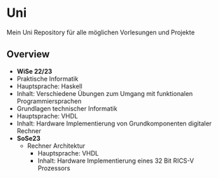 # Uni
Mein Uni Repository für alle möglichen Vorlesungen und Projekte

## Overview
- **WiSe 22/23**
 - Praktische Informatik
  - Hauptsprache: Haskell
  - Inhalt: Verschiedene Übungen zum Umgang mit funktionalen Programmiersprachen 
 - Grundlagen technischer Informatik
  - Hauptsprache: VHDL
  - Inhalt: Hardware Implementierung von Grundkomponenten digitaler Rechner 
- **SoSe23**
  - Rechner Architektur
    - Hauptsprache: VHDL
    - Inhalt: Hardware Implementierung eines 32 Bit RICS-V Prozessors   
